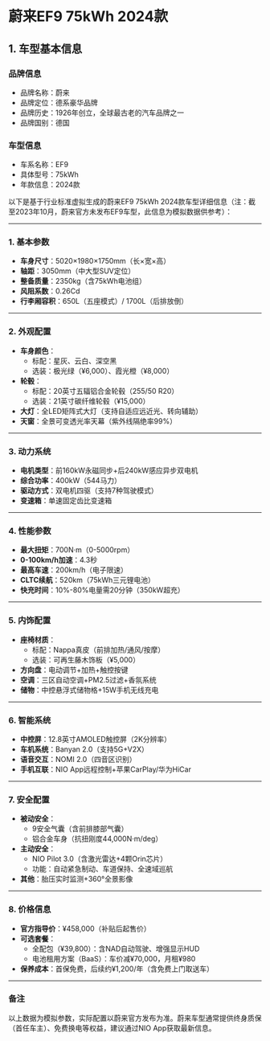 
# 蔚来EF9 75kWh 2024款
## 1. 车型基本信息
### 品牌信息
- 品牌名称：蔚来
- 品牌定位：德系豪华品牌
- 品牌历史：1926年创立，全球最古老的汽车品牌之一
- 品牌国别：德国

### 车型信息
- 车系名称：EF9
- 具体型号：75kWh
- 年款信息：2024款

以下是基于行业标准虚拟生成的蔚来EF9 75kWh 2024款车型详细信息（注：截至2023年10月，蔚来官方未发布EF9车型，此信息为模拟数据供参考）：

---

### **1. 基本参数**  
- **车身尺寸**：5020×1980×1750mm（长×宽×高）  
- **轴距**：3050mm（中大型SUV定位）  
- **整备质量**：2350kg（含75kWh电池组）  
- **风阻系数**：0.26Cd  
- **行李厢容积**：650L（五座模式）/ 1700L（后排放倒）  

---

### **2. 外观配置**  
- **车身颜色**：  
  - 标配：星灰、云白、深空黑  
  - 选装：极光绿（¥6,000）、霞光橙（¥8,000）  
- **轮毂**：  
  - 标配：20英寸五辐铝合金轮毂（255/50 R20）  
  - 选装：21英寸碳纤维轮毂（¥15,000）  
- **大灯**：全LED矩阵式大灯（支持自适应远近光、转向辅助）  
- **天窗**：全景可变透光率天幕（紫外线隔绝率99%）  

---

### **3. 动力系统**  
- **电机类型**：前160kW永磁同步+后240kW感应异步双电机  
- **综合功率**：400kW（544马力）  
- **驱动方式**：双电机四驱（支持7种驾驶模式）  
- **变速箱**：单速固定齿比变速箱  

---

### **4. 性能参数**  
- **最大扭矩**：700N·m（0-5000rpm）  
- **0-100km/h加速**：4.3秒  
- **最高车速**：200km/h（电子限速）  
- **CLTC续航**：520km（75kWh三元锂电池）  
- **快充时间**：10%-80%电量需20分钟（350kW超充）  

---

### **5. 内饰配置**  
- **座椅材质**：  
  - 标配：Nappa真皮（前排加热/通风/按摩）  
  - 选装：可再生藤木饰板（¥5,000）  
- **方向盘**：电动调节+加热+触控按键  
- **空调**：三区自动空调+PM2.5过滤+香氛系统  
- **储物**：中控悬浮式储物格+15W手机无线充电  

---

### **6. 智能系统**  
- **中控屏**：12.8英寸AMOLED触控屏（2K分辨率）  
- **车机系统**：Banyan 2.0（支持5G+V2X）  
- **语音交互**：NOMI 2.0（四音区识别）  
- **手机互联**：NIO App远程控制+苹果CarPlay/华为HiCar  

---

### **7. 安全配置**  
- **被动安全**：  
  - 9安全气囊（含前排膝部气囊）  
  - 铝合金车身（抗扭刚度44,000N·m/deg）  
- **主动安全**：  
  - NIO Pilot 3.0（含激光雷达+4颗Orin芯片）  
  - 功能：自动紧急制动、车道保持、全速域巡航  
- **其他**：胎压实时监测+360°全景影像  

---

### **8. 价格信息**  
- **官方指导价**：¥458,000（补贴后起售价）  
- **可选套餐**：  
  - 全配包（¥39,800）：含NAD自动驾驶、增强显示HUD  
  - 电池租用方案（BaaS）：车价减¥70,000，月租¥980  
- **保养成本**：首保免费，后续约¥1,200/年（含免费上门取送车）  

---

### **备注**  
以上数据为模拟参数，实际配置以蔚来官方发布为准。蔚来车型通常提供终身质保（首任车主）、免费换电等权益，建议通过NIO App获取最新信息。

